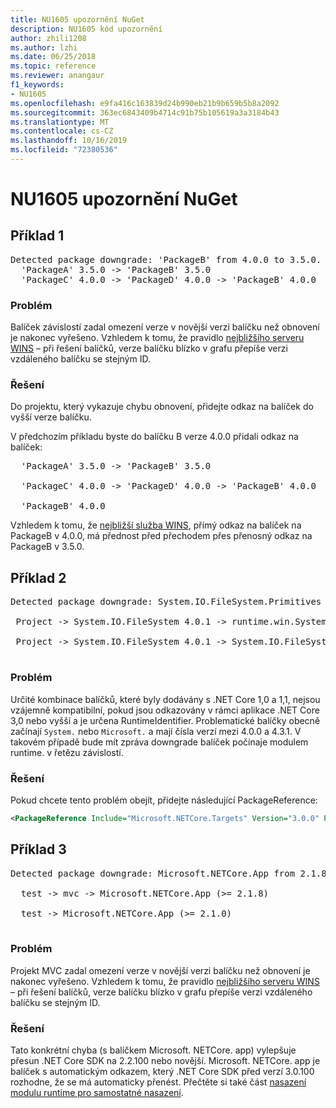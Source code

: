 ```yaml
---
title: NU1605 upozornění NuGet
description: NU1605 kód upozornění
author: zhili1208
ms.author: lzhi
ms.date: 06/25/2018
ms.topic: reference
ms.reviewer: anangaur
f1_keywords:
- NU1605
ms.openlocfilehash: e9fa416c163839d24b990eb21b9b659b5b8a2092
ms.sourcegitcommit: 363ec6843409b4714c91b75b105619a3a3184b43
ms.translationtype: MT
ms.contentlocale: cs-CZ
ms.lasthandoff: 10/16/2019
ms.locfileid: "72380536"
---
```

# <a name="nuget-warning-nu1605"></a>NU1605 upozornění NuGet

## <a name="example-1"></a>Příklad 1

<pre>Detected package downgrade: 'PackageB' from 4.0.0 to 3.5.0. Reference the package directly from the project to select a different version.<br/>  'PackageA' 3.5.0 -> 'PackageB' 3.5.0<br/>  'PackageC' 4.0.0 -> 'PackageD' 4.0.0 -> 'PackageB' 4.0.0</pre>

### <a name="issue"></a>Problém
Balíček závislostí zadal omezení verze v novější verzi balíčku než obnovení je nakonec vyřešeno. Vzhledem k tomu, že pravidlo [nejbližšího serveru WINS](../../concepts/dependency-resolution.md#nearest-wins) – při řešení balíčků, verze balíčku blízko v grafu přepíše verzi vzdáleného balíčku se stejným ID.

### <a name="solution"></a>Řešení
Do projektu, který vykazuje chybu obnovení, přidejte odkaz na balíček do vyšší verze balíčku.

V předchozím příkladu byste do balíčku B verze 4.0.0 přidali odkaz na balíček:

<pre>
  'PackageA' 3.5.0 -> 'PackageB' 3.5.0<br/>
  'PackageC' 4.0.0 -> 'PackageD' 4.0.0 -> 'PackageB' 4.0.0<br/>
  'PackageB' 4.0.0
</pre>

Vzhledem k tomu, že [nejbližší služba WINS](../../concepts/dependency-resolution.md#nearest-wins), přímý odkaz na balíček na PackageB v 4.0.0, má přednost před přechodem přes přenosný odkaz na PackageB v 3.5.0.

## <a name="example-2"></a>Příklad 2
<pre>
Detected package downgrade: System.IO.FileSystem.Primitives from 4.3.0 to 4.0.1. Reference the package directly from the project to select a different version.</br>
 Project -> System.IO.FileSystem 4.0.1 -> runtime.win.System.IO.FileSystem 4.3.0 -> System.IO.FileSystem.Primitives (>= 4.3.0)</br>
 Project -> System.IO.FileSystem 4.0.1 -> System.IO.FileSystem.Primitives (>= 4.0.1)</br>
</pre>

### <a name="issue"></a>Problém 

Určité kombinace balíčků, které byly dodávány s .NET Core 1,0 a 1,1, nejsou vzájemně kompatibilní, pokud jsou odkazovány v rámci aplikace .NET Core 3,0 nebo vyšší a je určena RuntimeIdentifier.  Problematické balíčky obecně začínají `System.` nebo `Microsoft.` a mají čísla verzí mezi 4.0.0 a 4.3.1.  V takovém případě bude mít zpráva downgrade balíček počínaje modulem runtime. <RID> v řetězu závislostí.

### <a name="solution"></a>Řešení

Pokud chcete tento problém obejít, přidejte následující PackageReference:

```xml
<PackageReference Include="Microsoft.NETCore.Targets" Version="3.0.0" PrivateAssets="all" />
```

## <a name="example-3"></a>Příklad 3

<pre>Detected package downgrade: Microsoft.NETCore.App from 2.1.8 to 2.1.0. Reference the package directly from the project to select a different version.<br/>
  test -> mvc -> Microsoft.NETCore.App (>= 2.1.8)<br/>
  test -> Microsoft.NETCore.App (>= 2.1.0)<br/>
</pre>

### <a name="issue"></a>Problém
Projekt MVC zadal omezení verze v novější verzi balíčku než obnovení je nakonec vyřešeno. Vzhledem k tomu, že pravidlo [nejbližšího serveru WINS](../../concepts/dependency-resolution.md#nearest-wins) – při řešení balíčků, verze balíčku blízko v grafu přepíše verzi vzdáleného balíčku se stejným ID.

### <a name="solution"></a>Řešení
Tato konkrétní chyba (s balíčkem Microsoft. NETCore. app) vylepšuje přesun .NET Core SDK na 2.2.100 nebo novější. Microsoft. NETCore. app je balíček s automatickým odkazem, který .NET Core SDK před verzí 3.0.100 rozhodne, že se má automaticky přenést. Přečtěte si také část [nasazení modulu runtime pro samostatné nasazení](/dotnet/core/deploying/runtime-patch-selection).
